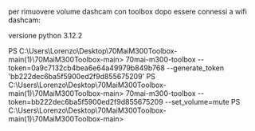 per rimuovere volume dashcam con toolbox dopo essere connessi a wifi dashcam:

versione python 3.12.2

PS C:\Users\Lorenzo\Desktop\70MaiM300Toolbox-main(1)\70MaiM300Toolbox-main> 70mai-m300-toolbox --token=0a9c7132cb4bea6e64a49979b849b768 --generate_token
'bb222dec6ba5f5900ed2f9d855675209'
PS C:\Users\Lorenzo\Desktop\70MaiM300Toolbox-main(1)\70MaiM300Toolbox-main> 70mai-m300-toolbox --token=bb222dec6ba5f5900ed2f9d855675209 --set_volume=mute
PS C:\Users\Lorenzo\Desktop\70MaiM300Toolbox-main(1)\70MaiM300Toolbox-main>
